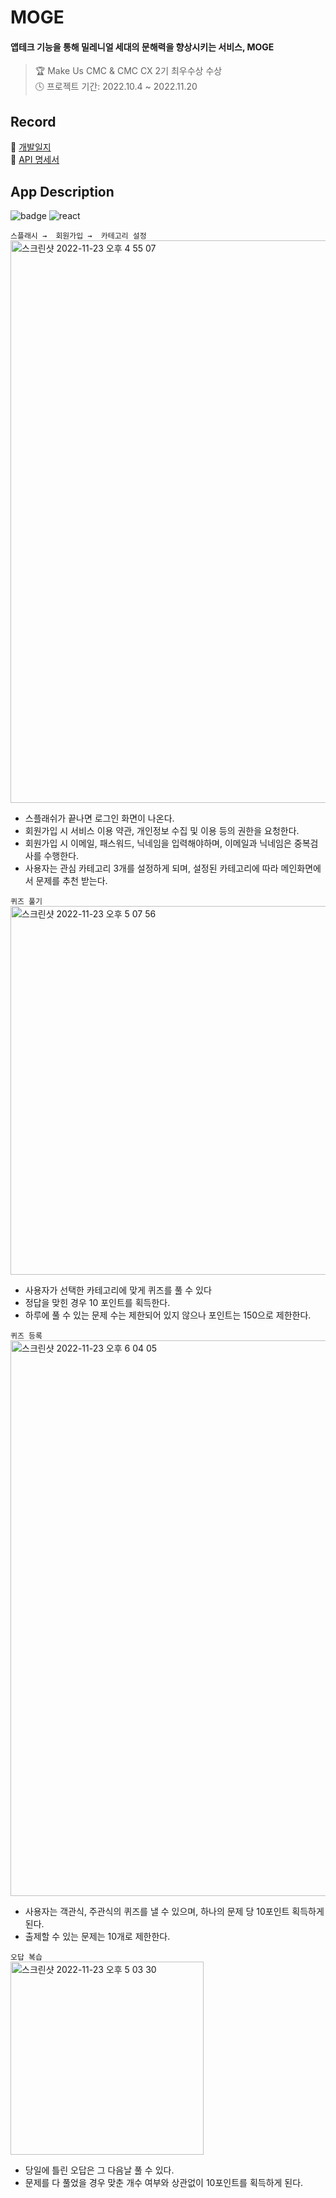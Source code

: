 # MOGE
#### 앱테크 기능을 통해 밀레니얼 세대의 문해력을 향상시키는 서비스, MOGE
> 🏆 Make Us CMC & CMC CX 2기 최우수상 수상  </br>
> 🕓 프로젝트 기간: 2022.10.4 ~ 2022.11.20 </br>

## Record
🐾 [개발일지](https://www.notion.so/MOGE-2f90d6e321bb4afc8fed50a6ffc055b1)    
💭 [API 명세서](https://www.notion.so/API-6e702cab8b5340e7b0eb9783f7ca1f6a)  

## App Description

![badge](https://img.shields.io/badge/Part-Back--end-brightgreen) 
![react](https://img.shields.io/badge/Tech--stack-Spring-orange) 

 ```스플래시 →  회원가입 →  카테고리 설정```
<img width="900" alt="스크린샷 2022-11-23 오후 4 55 07" src="https://user-images.githubusercontent.com/97823928/203495983-6543ba02-4f99-478e-8445-2d43e408062b.png">

* 스플래쉬가 끝나면 로그인 화면이 나온다.
* 회원가입 시 서비스 이용 약관, 개인정보 수집 및 이용 등의 권한을 요청한다.
* 회원가입 시 이메일, 패스워드, 닉네임을 입력해야하며, 이메일과 닉네임은 중복검사를 수행한다.
* 사용자는 관심 카테고리 3개를 설정하게 되며, 설정된 카테고리에 따라 메인화면에서 문제를 추천 받는다.
 
```퀴즈 풀기```  
<img width="590" alt="스크린샷 2022-11-23 오후 5 07 56" src="https://user-images.githubusercontent.com/97823928/203497732-d54b3fcc-9f1f-4c08-a6db-f4072f2b42f7.png">

* 사용자가 선택한 카테고리에 맞게 퀴즈를 풀 수 있다
* 정답을 맞힌 경우 10 포인트를 획득한다.
* 하루에 풀 수 있는 문제 수는 제한되어 있지 않으나 포인트는 150으로 제한한다.

```퀴즈 등록 ```    
<img width="889" alt="스크린샷 2022-11-23 오후 6 04 05" src="https://user-images.githubusercontent.com/97823928/203507278-f4f59a9e-035c-4888-84ce-fe4f938370b3.png">

* 사용자는 객관식, 주관식의 퀴즈를 낼 수 있으며, 하나의 문제 당 10포인트 획득하게 된다.
* 출제할 수 있는 문제는 10개로 제한한다.

```오답 복습 ```      
<img width="309" alt="스크린샷 2022-11-23 오후 5 03 30" src="https://user-images.githubusercontent.com/97823928/203497138-95403a02-67d5-494f-a716-2ff00d272285.png">
* 당일에 틀린 오답은 그 다음날 풀 수 있다.
* 문제를 다 풀었을 경우 맞춘 개수 여부와 상관없이 10포인트를 획득하게 된다.
